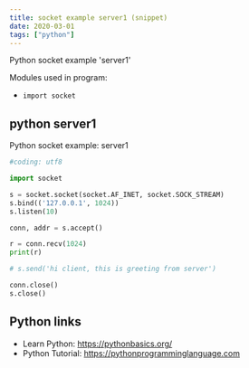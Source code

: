 ```yaml
---
title: socket example server1 (snippet)
date: 2020-03-01
tags: ["python"]
---
```

Python socket example 'server1'


Modules used in program: 
* `import socket`

## python server1

Python socket example: server1

```python
#coding: utf8

import socket

s = socket.socket(socket.AF_INET, socket.SOCK_STREAM)
s.bind(('127.0.0.1', 1024))
s.listen(10)

conn, addr = s.accept()

r = conn.recv(1024)
print(r)

# s.send('hi client, this is greeting from server')

conn.close()
s.close()

```

## Python links

- Learn Python: https://pythonbasics.org/
- Python Tutorial: https://pythonprogramminglanguage.com
